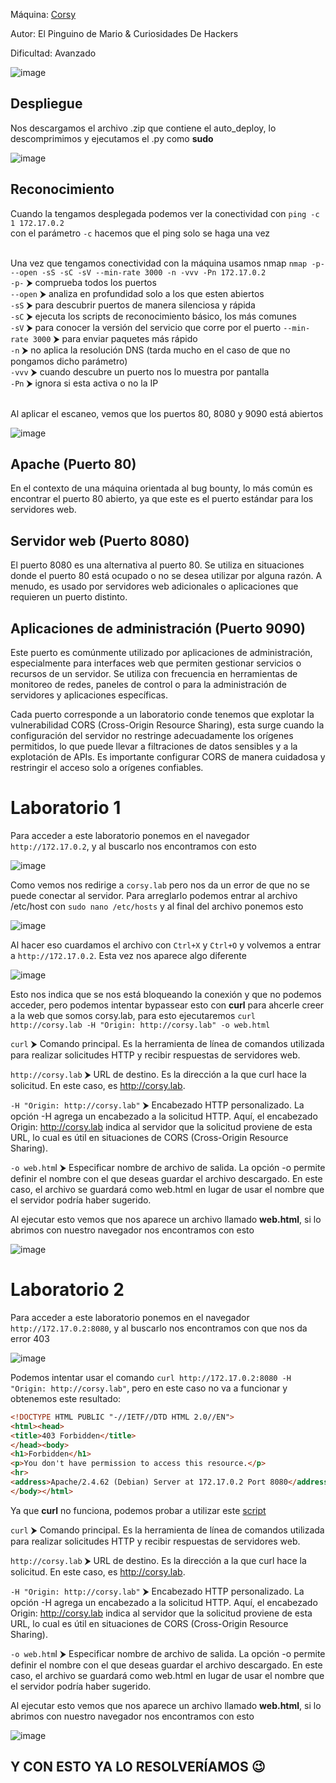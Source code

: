 Máquina: [Corsy](https://bugbountylabs.com/)

Autor: El Pinguino de Mario & Curiosidades De Hackers

Dificultad: Avanzado

![image](images/corsy.PNG)

## Despliegue

Nos descargamos el archivo .zip que contiene el auto_deploy, lo descomprimimos y ejecutamos el .py como **sudo**

![image](images/despliegue.PNG)


## Reconocimiento

Cuando la tengamos desplegada podemos ver la conectividad con ```ping -c 1 172.17.0.2``` 
<br>
con el parámetro `-c` hacemos que el ping solo se haga una vez<br>
<br>


Una vez que tengamos conectividad con la máquina usamos nmap ```nmap -p- --open -sS -sC -sV --min-rate 3000 -n -vvv -Pn 172.17.0.2``` <br>
`-p-` ⮞ comprueba todos los puertos <br>
`--open` ⮞ analiza en profundidad solo a los que esten abiertos <br>
`-sS` ⮞ para descubrir puertos de manera silenciosa y rápida <br> 
`-sC` ⮞ ejecuta los scripts de reconocimiento básico, los más comunes <br> 
`-sV` ⮞ para conocer la versión del servicio que corre por el puerto
`--min-rate 3000` ⮞ para enviar paquetes más rápido <br> 
`-n` ⮞ no aplica la resolución DNS (tarda mucho en el caso de que no pongamos dicho parámetro)<br> 
`-vvv` ⮞ cuando descubre un puerto nos lo muestra por pantalla <br> 
`-Pn` ⮞ ignora si esta activa o no la IP<br> 
<br>

Al aplicar el escaneo, vemos que los puertos 80, 8080 y 9090 está abiertos
<br>

![image](images/nmap.PNG)
<br>

## Apache (Puerto 80)

En el contexto de una máquina orientada al bug bounty, lo más común es encontrar el puerto 80 abierto, ya que este es el puerto estándar para los servidores web.

## Servidor web (Puerto 8080)

El puerto 8080 es una alternativa al puerto 80. Se utiliza en situaciones donde el puerto 80 está ocupado o no se desea utilizar por alguna razón. A menudo, es usado por servidores web adicionales o aplicaciones que requieren un puerto distinto.

## Aplicaciones de administración (Puerto 9090)

Este puerto es comúnmente utilizado por aplicaciones de administración, especialmente para interfaces web que permiten gestionar servicios o recursos de un servidor. Se utiliza con frecuencia en herramientas de monitoreo de redes, paneles de control o para la administración de servidores y aplicaciones específicas.

Cada puerto corresponde a un laboratorio conde tenemos que explotar la vulnerabilidad CORS (Cross-Origin Resource Sharing), esta surge cuando la configuración del servidor no restringe adecuadamente los orígenes permitidos, lo que puede llevar a filtraciones de datos sensibles y a la explotación de APIs. Es importante configurar CORS de manera cuidadosa y restringir el acceso solo a orígenes confiables.

# Laboratorio 1

Para acceder a este laboratorio ponemos en el navegador `http://172.17.0.2`, y al buscarlo nos encontramos con esto

![image](images/inicio1.PNG)

Como vemos nos redirige a `corsy.lab` pero nos da un error de que no se puede conectar al servidor. Para arreglarlo podemos entrar al archivo /etc/host con `sudo nano /etc/hosts` y al final del archivo ponemos esto

![image](images/pista1.PNG)

Al hacer eso cuardamos el archivo con `Ctrl+X` y `Ctrl+O` y volvemos a entrar a `http://172.17.0.2`. Esta vez nos aparece algo diferente

![image](images/403.1.PNG)

Esto nos indica que se nos está bloqueando la conexión y que no podemos acceder, pero podemos intentar bypassear esto con **curl** para ahcerle creer a la web que somos corsy.lab, para esto ejecutaremos `curl http://corsy.lab -H "Origin: http://corsy.lab" -o web.html`

`curl` ⮞ Comando principal. Es la herramienta de línea de comandos utilizada para realizar solicitudes HTTP y recibir respuestas de servidores web.

`http://corsy.lab` ⮞ URL de destino. Es la dirección a la que curl hace la solicitud. En este caso, es http://corsy.lab.

`-H "Origin: http://corsy.lab"` ⮞ Encabezado HTTP personalizado. La opción -H agrega un encabezado a la solicitud HTTP. Aquí, el encabezado Origin: http://corsy.lab indica al servidor que la solicitud proviene de esta URL, lo cual es útil en situaciones de CORS (Cross-Origin Resource Sharing).

`-o web.htm`l ⮞ Especificar nombre de archivo de salida. La opción -o permite definir el nombre con el que deseas guardar el archivo descargado. En este caso, el archivo se guardará como web.html en lugar de usar el nombre que el servidor podría haber sugerido.

Al ejecutar esto vemos que nos aparece un archivo llamado **web.html**, si lo abrimos con nuestro navegador nos encontramos con esto

![image](images/sol1.PNG)

# Laboratorio 2

Para acceder a este laboratorio ponemos en el navegador `http://172.17.0.2:8080`, y al buscarlo nos encontramos con que nos da error 403

![image](images/inicio2.PNG)

Podemos intentar usar el comando `curl http://172.17.0.2:8080 -H "Origin: http://corsy.lab"`, pero en este caso no va a funcionar y obtenemos este resultado:

```html
<!DOCTYPE HTML PUBLIC "-//IETF//DTD HTML 2.0//EN">
<html><head>
<title>403 Forbidden</title>
</head><body>
<h1>Forbidden</h1>
<p>You don't have permission to access this resource.</p>
<hr>
<address>Apache/2.4.62 (Debian) Server at 172.17.0.2 Port 8080</address>
</body></html>
```

Ya que **curl** no funciona, podemos probar a utilizar este [script](https://github.com/Santitub/Bountyscripts/blob/main/cors.py)

`curl` ⮞ Comando principal. Es la herramienta de línea de comandos utilizada para realizar solicitudes HTTP y recibir respuestas de servidores web.

`http://corsy.lab` ⮞ URL de destino. Es la dirección a la que curl hace la solicitud. En este caso, es http://corsy.lab.

`-H "Origin: http://corsy.lab"` ⮞ Encabezado HTTP personalizado. La opción -H agrega un encabezado a la solicitud HTTP. Aquí, el encabezado Origin: http://corsy.lab indica al servidor que la solicitud proviene de esta URL, lo cual es útil en situaciones de CORS (Cross-Origin Resource Sharing).

`-o web.htm`l ⮞ Especificar nombre de archivo de salida. La opción -o permite definir el nombre con el que deseas guardar el archivo descargado. En este caso, el archivo se guardará como web.html en lugar de usar el nombre que el servidor podría haber sugerido.

Al ejecutar esto vemos que nos aparece un archivo llamado **web.html**, si lo abrimos con nuestro navegador nos encontramos con esto

![image](images/sol1.PNG)

## Y CON ESTO YA LO RESOLVERÍAMOS 😉
